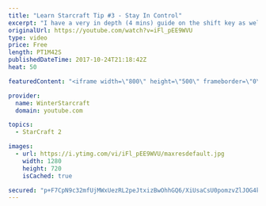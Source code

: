 ```yaml
---
title: "Learn Starcraft Tip #3 - Stay In Control"
excerpt: "I have a very in depth (4 mins) guide on the shift key as well here https://www.youtube.com/watch?v=7x9pHr544oY"
originalUrl: https://youtube.com/watch?v=iFl_pEE9WVU
type: video
price: Free
length: PT1M42S
publishedDateTime: 2017-10-24T21:18:42Z
heat: 50

featuredContent: "<iframe width=\"800\" height=\"500\" frameborder=\"0\" src=\"https://www.youtube.com/embed/iFl_pEE9WVU\" allow=\"accelerometer; autoplay; encrypted-media; gyroscope; picture-in-picture\" allowfullscreen></iframe>"

provider:
  name: WinterStarcraft
  domain: youtube.com

topics:
  - StarCraft 2

images:
  - url: https://i.ytimg.com/vi/iFl_pEE9WVU/maxresdefault.jpg
    width: 1280
    height: 720
    isCached: true

secured: "p+F7CpN9c32mfUjMWxUezRL2peJtxizBwOhhGQ6/XiUsaCsU0pomzvZlJOG4kDmE15aZwIRhGJKe/Zul10LL3SUNtAgSHeASYn5qQTmcC0okubyClUjWAJExDfoBLBZd2BTTcwy//W0xBNr5X86WyZtP/SIyu6Iy6XOhc9hRnQGzuv6sNaEXpJWE05BZq/W9cLwQQ84fS4uiEc+Wao9W49q3wYfyDxpXa4dZmkFj5SgRr65VJZdTeyA5bl3oLUhGPK+buApTojMtWTKh6XXTDLtWqF1/Ss9tbJqCNwiSmO/FnXDSlX9AFSY2sB2TP/dreeTdTPf3nNC3Pb9nAQfgJaxrlEUxXRf2GAGRXGqZwEtyejk0holWAk0AabWsHR1vuAJLYXa5pRTPAYr9zOMEvv9jbsvb1c1hhdqc7Qg5uf4=;Z77yxWXg3HVVv/tGdk356w=="
---
```


